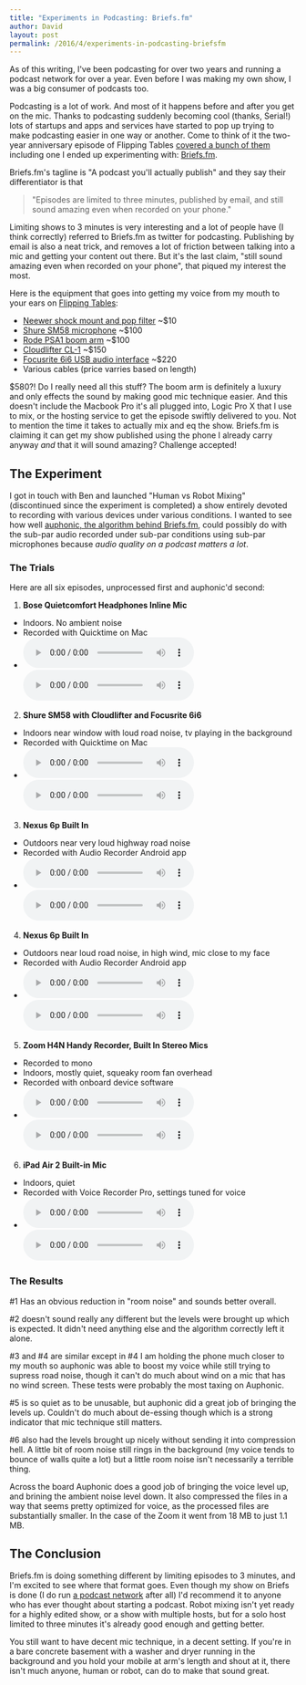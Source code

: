 ```yaml
---
title: "Experiments in Podcasting: Briefs.fm"
author: David
layout: post
permalink: /2016/4/experiments-in-podcasting-briefsfm
---
```

As of this writing, I've been podcasting for over two years and running a podcast network for over a year. Even before I was making my own show, I was a big consumer of podcasts too.

Podcasting is a lot of work. And most of it happens before and after you get on the mic. Thanks to podcasting suddenly becoming cool (thanks, Serial!) lots of startups and apps and services have started to pop up trying to make podcasting easier in one way or another. Come to think of it the two-year anniversary episode of Flipping Tables [covered a bunch of them](http://sunriserobot.net/flippingtables/104/) including one I ended up experimenting with: [Briefs.fm](https://briefs.fm).

Briefs.fm's tagline is "A podcast you'll actually publish" and they say their differentiator is that

> "Episodes are limited to three minutes, published by email, and still sound amazing even when recorded on your phone."

Limiting shows to 3 minutes is very interesting and a lot of people have (I think correctly) referred to Briefs.fm as twitter for podcasting. Publishing by email is also a neat trick, and removes a lot of friction between talking into a mic and getting your content out there. But it's the last claim, "still sound amazing even when recorded on your phone", that piqued my interest the most.

Here is the equipment that goes into getting my voice from my mouth to your ears on [Flipping Tables](http://sunriserobot.net/flippingtables):

- [Neewer shock mount and pop filter](http://amzn.com/B00JZBC0NA) ~$10
- [Shure SM58 microphone](http://amzn.com/B000CZ0R42) ~$100
- [Rode PSA1 boom arm](http://amzn.com/B001D7UYBO) ~$100
- [Cloudlifter CL-1](http://amzn.com/B004MQSV04) ~$150
- [Focusrite 6i6 USB audio interface](http://amzn.com/B00CP4IIJY) ~$220
- Various cables (price varries based on length)

$580?! Do I really need all this stuff? The boom arm is definitely a luxury and only effects the sound by making good mic technique easier. And this doesn't include the Macbook Pro it's all plugged into, Logic Pro X that I use to mix, or the hosting service to get the episode swiftly delivered to you. Not to mention the time it takes to actually mix and eq the show. Briefs.fm is claiming it can get my show published using the phone I already carry anyway _and_ that it will sound amazing? Challenge accepted!

## The Experiment

I got in touch with Ben and launched "Human vs Robot Mixing" (discontinued since the experiment is completed) a show entirely devoted to recording with various devices under various conditions. I wanted to see how well [auphonic, the algorithm behind Briefs.fm](https://auphonic.com/), could possibly do with the sub-par audio recorded under sub-par conditions using sub-par microphones because _audio quality on a podcast matters a lot_.

### The Trials

Here are all six episodes, unprocessed first and auphonic'd second:

1. **Bose Quietcomfort Headphones Inline Mic**
  - Indoors. No ambient noise
  - Recorded with Quicktime on Mac
  - <audio src="/post-audio/briefs.fm/original/1-bose-inline-inside.mp4" controls preload type="audio/mpeg"></audio><audio src="/post-audio/briefs.fm/mixed/1-bose-inline-inside.mp3" controls preload type="audio/mpeg"></audio>
2. **Shure SM58 with Cloudlifter and Focusrite 6i6**
  - Indoors near window with loud road noise, tv playing in the background
  - Recorded with Quicktime on Mac
  - <audio src="/post-audio/briefs.fm/original/2-sm58-inside.mp4" controls preload type="audio/mpeg"></audio><audio src="/post-audio/briefs.fm/mixed/2-sm58-inside.mp3" controls preload type="audio/mpeg"></audio>
3. **Nexus 6p Built In**
  - Outdoors near very loud highway road noise
  - Recorded with Audio Recorder Android app
  - <audio src="/post-audio/briefs.fm/original/3-nexus6p-outside.wav" controls preload type="audio/mpeg"></audio><audio src="/post-audio/briefs.fm/mixed/3-nexus6p-outside.mp3" controls preload type="audio/mpeg"></audio>
4. **Nexus 6p Built In**
  - Outdoors near loud road noise, in high wind, mic close to my face
  - Recorded with Audio Recorder Android app
  - <audio src="/post-audio/briefs.fm/original/4-nexus6p-outside.wav" controls preload type="audio/mpeg"></audio><audio src="/post-audio/briefs.fm/mixed/4-nexus6p-outside.mp3" controls preload type="audio/mpeg"></audio>
5. **Zoom H4N Handy Recorder, Built In Stereo Mics**
  - Recorded to mono
  - Indoors, mostly quiet, squeaky room fan overhead
  - Recorded with onboard device software
  - <audio src="/post-audio/briefs.fm/original/5-zoom-h4n-inside.wav" controls preload type="audio/mpeg"></audio><audio src="/post-audio/briefs.fm/mixed/5-zoom-h4n-inside.mp3" controls preload type="audio/mpeg"></audio>
6. **iPad Air 2 Built-in Mic**
  - Indoors, quiet
  - Recorded with Voice Recorder Pro, settings tuned for voice
  - <audio src="/post-audio/briefs.fm/original/6-ipadair2-inside.mp4" controls preload type="audio/mpeg"></audio><audio src="/post-audio/briefs.fm/mixed/6-ipadair2-inside.mp3" controls preload type="audio/mpeg"></audio>

### The Results

\#1 Has an obvious reduction in "room noise" and sounds better overall.

\#2 doesn't sound really any different but the levels were brought up which is expected. It didn't need anything else and the algorithm correctly left it alone.

\#3 and #4 are similar except in #4 I am holding the phone much closer to my mouth so auphonic was able to boost my voice while still trying to supress road noise, though it can't do much about wind on a mic that has no wind screen. These tests were probably the most taxing on Auphonic.

\#5 is so quiet as to be unusable, but auphonic did a great job of bringing the levels up. Couldn't do much about de-essing though which is a strong indicator that mic technique still matters.

\#6 also had the levels brought up nicely without sending it into compression hell. A little bit of room noise still rings in the background (my voice tends to bounce of walls quite a lot) but a little room noise isn't necessarily a terrible thing.

Across the board Auphonic does a good job of bringing the voice level up, and brining the ambient noise level down. It also compressed the files in a way that seems pretty optimized for voice, as the processed files are substantially smaller. In the case of the Zoom it went from 18 MB to just 1.1 MB.

## The Conclusion

Briefs.fm is doing something different by limiting episodes to 3 minutes, and I'm excited to see where that format goes. Even though my show on Briefs is done (I do run [a podcast network](http://sunriserobot.net) after all) I'd recommend it to anyone who has ever thought about starting a podcast. Robot mixing isn't yet ready for a highly edited show, or a show with multiple hosts, but for a solo host limited to three minutes it's already good enough and getting better.

You still want to have decent mic technique, in a decent setting. If you're in a bare concrete basement with a washer and dryer running in the background and you hold your mobile at arm's length and shout at it, there isn't much anyone, human or robot, can do to make that sound great.
